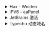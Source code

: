 <details>
    <summary>Hax - Woiden</summary>
1.需要卸载 Apache2
    
```shell
service apache2 stop 
systemctl disable apache2
```
    
2.安装 Curl
* Ubuntu/Debian 系统
    
```shell
apt-get update -y && apt-get install curl -y
```
    
* Centos 系统
    
```shell
yum update -y && yum install curl -y
```
    
3.UFW 防火墙

```sh
apt-get install ufw
    
```sh
ufw enable
    
ufw default deny
    
ufw allow 22
    
ufw allow 443
    
ufw allow 8443
    
ufw delete allow 8443
    
ufw status

    
4.BBR 加速脚本

```shell
bash <(curl -Lso- https://git.io/kernel.sh)
```
            
</details>

<details>
    <summary>iPV6 - aaPanel</summary>
        
```sh
echo "2606:4700:3034::ac43:ab07 brandnew.aapanel.com
2606:4700:3034::ac43:ab07 www.aapanel.com
2606:4700:3034::ac43:ab07 aapanel.com" >> /etc/hosts
```
</details>
    
<details>
    <summary>JetBrains 激活</summary>
    
```sh
-javaagent:C:/Tools/jetbra/ja-netfilter.jar=jetbrains
--add-opens=java.base/jdk.internal.org.objectweb.asm=ALL-UNNAMED
--add-opens=java.base/jdk.internal.org.objectweb.asm.tree=ALL-UNNAMED
```
    
</details>
    
<details>
    <summary>Typecho 动态域名</summary>
    
* 在Typecho网站根目录下config.inc.php中加上
    
```php
/**开启动态域名/跨域补救**/
define('__TYPECHO_DYNAMIC_SITE_URL__',true);
```
    
</details>
